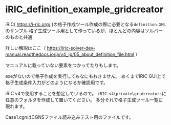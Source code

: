 # iRIC_definition_example_gridcreator

iRIC( https://i-ric.org/ )の格子作成ツール作成の際に必要となる`definition.XML`のサンプル
格子生成ツール用として作っているが、ほとんどの内容はソルバーのものと共通

詳しい解説はここ（ https://iric-solver-dev-manual.readthedocs.io/ja/v4_jp/05_about_definition_file.html ）

マニュアルに載っていない要素をつかってたりもします。

exeがないので格子作成を実行してもなにもおきません。
あくまでiRIC GUI上で格子生成条件入力がどのようになるか確認用です。

iRIC v4で使用することを想定しているので。
`iRIC_v4\private\gridcreators`に任意のフォルダを作成して置いてください。
多分それで格子生成ツール一覧に現れます。

Case1.cgnはCGNSファイル読み込みテスト用のファイルです。
